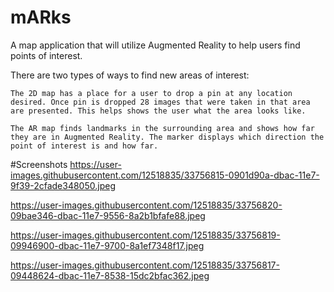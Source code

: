 # mARks

A map application that will utilize Augmented Reality to help users find points of interest.

There are two types of ways to find new areas of interest:

    The 2D map has a place for a user to drop a pin at any location desired. Once pin is dropped 28 images that were taken in that area are presented. This helps shows the user what the area looks like.
    
    The AR map finds landmarks in the surrounding area and shows how far they are in Augmented Reality. The marker displays which direction the point of interest is and how far. 





#Screenshots
https://user-images.githubusercontent.com/12518835/33756815-0901d90a-dbac-11e7-9f39-2cfade348050.jpeg

https://user-images.githubusercontent.com/12518835/33756820-09bae346-dbac-11e7-9556-8a2b1bfafe88.jpeg

https://user-images.githubusercontent.com/12518835/33756819-09946900-dbac-11e7-9700-8a1ef7348f17.jpeg

https://user-images.githubusercontent.com/12518835/33756817-09448624-dbac-11e7-8538-15dc2bfac362.jpeg
